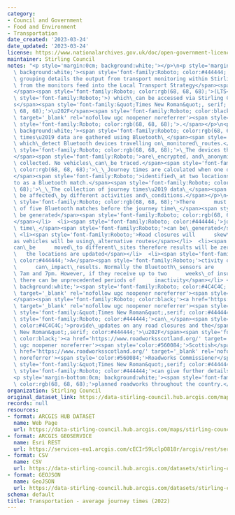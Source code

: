```yaml
---
category:
- Council and Government
- Food and Environment
- Transportation
date_created: '2023-03-24'
date_updated: '2023-03-24'
license: https://www.nationalarchives.gov.uk/doc/open-government-licence/version/3/
maintainer: Stirling Council
notes: "<p style='margin:0cm; background:white;'></p>\n<p style='margin-bottom:0cm;\
  \ background:white;'><span style='font-family:Roboto; color:#444444;'>This dataset\
  \ grouping details the output from transport monitoring within Stirling.\_Outputs\
  \ from the monitors feed into the Local Transport Strategy</span><span style='font-family:Roboto;'>\_\
  </span><span style='font-family:Roboto; color:rgb(68, 68, 68);'>(LTS</span><span\
  \ style='font-family:Roboto;'>) which\_can be accessed via Stirling Council\u2019\
  s</span><span style='font-family:&quot;Times New Roman&quot;, serif; color:rgb(68,\
  \ 68, 68);'>\u202F</span><span style='font-family:Roboto; color:black;'><a href='https://www.stirling.gov.uk/roads-transport-streets/environment-friendly-transport/local-transport-strategy-documents/'\
  \ target='_blank' rel='nofollow ugc noopener noreferrer'><span style='color:#560084;'>website</span></a></span><span\
  \ style='font-family:Roboto; color:rgb(68, 68, 68);'>.</span></p>\n<p style='margin-bottom:0cm;\
  \ background:white;'><span style='font-family:Roboto; color:rgb(68, 68, 68);'>Journey\
  \ times\u2019 data are gathered using Bluetooth\_</span><span style='font-family:Roboto;'>sensors\
  \ which\_detect Bluetooth devices travelling on\_monitored\_routes.</span><span\
  \ style='font-family:Roboto; color:rgb(68, 68, 68);'>\_The devices that are used\_\
  </span><span style='font-family:Roboto;'>are\_encrypted, and\_anonymise any data\
  \ collected. No vehicles\_can\_be traced.</span><span style='font-family:Roboto;\
  \ color:rgb(68, 68, 68);'>\_\_Journey times are calculated when one device is\_\
  </span><span style='font-family:Roboto;'>identified\_at two locations, this is referred\_\
  to as a Bluetooth match.</span><span style='font-family:Roboto; color:rgb(68, 68,\
  \ 68);'>\_\_The collection of journey times\u2019 data\_</span><span style='font-family:Roboto;'>can\
  \ be affected\_by different activities and\_conditions.</span></p>\n<ul><li><span\
  \ style='font-family:Roboto; color:rgb(68, 68, 68);'>There      must be a minimum\
  \ of five Bluetooth matches before the journey time\_</span><span style='font-family:Roboto;'>can\
  \ be generated</span><span style='font-family:Roboto; color:rgb(68, 68, 68);'>\_\
  </span></li>  <li><span style='font-family:Roboto; color:#444444;'>journey     \
  \ time\_</span><span style='font-family:Roboto;'>can be\_generated</span></li> \
  \ <li><span style='font-family:Roboto;'>Road closures will      skew\_outputs\_\
  as vehicles will be using\_alternative routes</span></li>  <li><span style='font-family:Roboto;'>Sensors\_\
  can\_be      moved\_to different\_sites therefore results will be zero until   \
  \   the locations are updated</span></li>  <li><span style='font-family:Roboto;\
  \ color:#444444;'>A</span><span style='font-family:Roboto;'>ctivity of the sensors\
  \      can\_impact\_results. Normally the Bluetooth\_sensors are      active between\
  \ 7am and 7pm. However, if they receive up to two      weeks\_of insufficient sunlight\
  \ there can be unprecedented periods of      inactivity</span></li> </ul>\n<p style='margin-bottom:0cm;\
  \ background:white;'><span style='font-family:Roboto; color:#4C4C4C;'><a href='https://trafficscotland.org/'\
  \ target='_blank' rel='nofollow ugc noopener noreferrer'><span style='color:#560084;'>Traffic</span></a>\_\
  </span><span style='font-family:Roboto; color:black;'><a href='https://trafficscotland.org/'\
  \ target='_blank' rel='nofollow ugc noopener noreferrer'><span style='color:#560084;'>Scotland</span></a></span><span\
  \ style='font-family:&quot;Times New Roman&quot;,serif; color:#444444;'>\u202F</span><span\
  \ style='font-family:Roboto; color:#444444;'>can\_</span><span style='font-family:Roboto;\
  \ color:#4C4C4C;'>provide\_updates on any road closures and the</span><span style='font-family:&quot;Times\
  \ New Roman&quot;,serif; color:#444444;'>\u202F</span><span style='font-family:Roboto;\
  \ color:black;'><a href='https://www.roadworksscotland.org/' target='_blank' rel='nofollow\
  \ ugc noopener noreferrer'><span style='color:#560084;'>Scottish</span></a>\_<a\
  \ href='https://www.roadworksscotland.org/' target='_blank' rel='nofollow ugc noopener\
  \ noreferrer'><span style='color:#560084;'>Roadworks Commissioner</span></a></span><span\
  \ style='font-family:&quot;Times New Roman&quot;,serif; color:#444444;'>\u202F</span><span\
  \ style='font-family:Roboto; color:#444444;'>can give further details on any</span></p>\n\
  <p style='margin-bottom:0cm; background:white;'><span style='font-family:Roboto;\
  \ color:rgb(68, 68, 68);'>planned roadworks throughout the country.</span></p>"
organization: Stirling Council
original_dataset_link: https://data-stirling-council.hub.arcgis.com/maps/stirling-council::transportation-average-journey-times-2022
records: null
resources:
- format: ARCGIS HUB DATASET
  name: Web Page
  url: https://data-stirling-council.hub.arcgis.com/maps/stirling-council::transportation-average-journey-times-2022
- format: ARCGIS GEOSERVICE
  name: Esri REST
  url: https://services-eu1.arcgis.com/cECIr59LclpO818r/arcgis/rest/services/transport%20infrastructure%20-%20average%20journey%20times%20(2022)/FeatureServer/0
- format: CSV
  name: CSV
  url: https://data-stirling-council.hub.arcgis.com/datasets/stirling-council::transportation-average-journey-times-2022.csv?where=1=1&outSR=%7B%22latestWkid%22%3A3857%2C%22wkid%22%3A102100%7D
- format: GEOJSON
  name: GeoJSON
  url: https://data-stirling-council.hub.arcgis.com/datasets/stirling-council::transportation-average-journey-times-2022.geojson?where=1=1&outSR=%7B%22latestWkid%22%3A3857%2C%22wkid%22%3A102100%7D
schema: default
title: Transportation - average journey times (2022)
---
```

